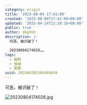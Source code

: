 ```yaml
---
category: origin
title: '2023-08-04 17:41:00'
created: '2023-08-04T17:41:00+08:00'
updated: '2025-04-24T22:39:16+08:00'
public: true
author: dkphhh
description: |-
  可恶，被识破了！

  20230804174028……
tags:
  - 幽默
  - 情绪
  - 图像
uuid: 20250420210644k6t0
---
```


可恶，被识破了！

![20230804174028.jpg](https://img.dkphhh.me/20230804174028.jpg)
